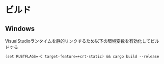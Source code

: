 # ビルド

## Windows
VisualStudioランタイムを静的リンクするため以下の環境変数を有効化してビルドする

``` DOS
(set RUSTFLAGS=-C target-feature=+crt-static) && cargo build --release
```
